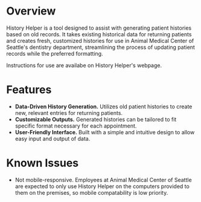 # Overview
History Helper is a tool designed to assist with generating patient histories based on old records. It takes existing historical data for returning patients and creates fresh, customized histories for use in Animal Medical Center of Seattle's dentistry department, streamlining the process of updating patient records while the preferred formatting.

Instructions for use are availabe on History Helper's webpage.

# Features
- **Data-Driven History Generation.** Utilizes old patient histories to create new, relevant entries for returning patients.
- **Customizable Outputs.** Generated histories can be tailored to fit specific format necessary for each appointment.
- **User-Friendly Interface.** Built with a simple and intuitive design to allow easy input and output of data.

# Known Issues
- Not mobile-responsive. Employees at Animal Medical Center of Seattle are expected to only use History Helper on the computers provided to them on the premises, so mobile compatability is low priority.
